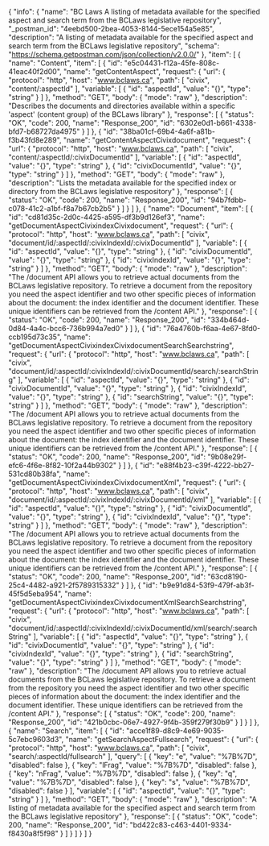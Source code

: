 {
  "info": {
    "name": "BC Laws A listing of metadata available for the specified aspect and search term from the BCLaws legislative repository",
    "_postman_id": "4eebd500-2bea-4053-8144-5ece154a5e85",
    "description": "A listing of metadata available for the specified aspect and search term from the BCLaws legislative repository",
    "schema": "https://schema.getpostman.com/json/collection/v2.0.0/"
  },
  "item": [
    {
      "name": "Content",
      "item": [
        {
          "id": "e5c04431-f12a-45fe-808c-41eac40f2d00",
          "name": "getContentAspect",
          "request": {
            "url": {
              "protocol": "http",
              "host": "www.bclaws.ca",
              "path": [
                "civix",
                "content/:aspectId"
              ],
              "variable": [
                {
                  "id": "aspectId",
                  "value": "{}",
                  "type": "string"
                }
              ]
            },
            "method": "GET",
            "body": {
              "mode": "raw"
            },
            "description": "Describes the documents and directories available within a specific 'aspect' (content group) of the BCLaws library"
          },
          "response": [
            {
              "status": "OK",
              "code": 200,
              "name": "Response_200",
              "id": "6302e0d1-b661-4338-bfd7-b68727da4975"
            }
          ]
        },
        {
          "id": "38ba01cf-69b4-4a6f-a81b-f3b43fd8e289",
          "name": "getContentAspectCivixdocument",
          "request": {
            "url": {
              "protocol": "http",
              "host": "www.bclaws.ca",
              "path": [
                "civix",
                "content/:aspectId/:civixDocumentId"
              ],
              "variable": [
                {
                  "id": "aspectId",
                  "value": "{}",
                  "type": "string"
                },
                {
                  "id": "civixDocumentId",
                  "value": "{}",
                  "type": "string"
                }
              ]
            },
            "method": "GET",
            "body": {
              "mode": "raw"
            },
            "description": "Lists the metadata available for the specified index or directory from the BCLaws legislative respository"
          },
          "response": [
            {
              "status": "OK",
              "code": 200,
              "name": "Response_200",
              "id": "94b7fdbb-c078-41c2-a1bf-f8a7b67cb2b5"
            }
          ]
        }
      ]
    },
    {
      "name": "Document",
      "item": [
        {
          "id": "cd81d35c-2d0c-4425-a595-df3b9d126ef3",
          "name": "getDocumentAspectCivixindexCivixdocument",
          "request": {
            "url": {
              "protocol": "http",
              "host": "www.bclaws.ca",
              "path": [
                "civix",
                "document/id/:aspectId/:civixIndexId/:civixDocumentId"
              ],
              "variable": [
                {
                  "id": "aspectId",
                  "value": "{}",
                  "type": "string"
                },
                {
                  "id": "civixDocumentId",
                  "value": "{}",
                  "type": "string"
                },
                {
                  "id": "civixIndexId",
                  "value": "{}",
                  "type": "string"
                }
              ]
            },
            "method": "GET",
            "body": {
              "mode": "raw"
            },
            "description": "The /document API allows you to retrieve actual documents from the BCLaws legislative repository. To retrieve a document from the repository you need the aspect identifier and two other specific pieces of information about the document: the index identifier and the document identifier. These unique identifiers can be retrieved from the /content API."
          },
          "response": [
            {
              "status": "OK",
              "code": 200,
              "name": "Response_200",
              "id": "334b464d-0d84-4a4c-bcc6-736b994a7ed0"
            }
          ]
        },
        {
          "id": "76a4760b-f6aa-4e67-8fd0-ccb195d73c35",
          "name": "getDocumentAspectCivixindexCivixdocumentSearchSearchstring",
          "request": {
            "url": {
              "protocol": "http",
              "host": "www.bclaws.ca",
              "path": [
                "civix",
                "document/id/:aspectId/:civixIndexId/:civixDocumentId/search/:searchString"
              ],
              "variable": [
                {
                  "id": "aspectId",
                  "value": "{}",
                  "type": "string"
                },
                {
                  "id": "civixDocumentId",
                  "value": "{}",
                  "type": "string"
                },
                {
                  "id": "civixIndexId",
                  "value": "{}",
                  "type": "string"
                },
                {
                  "id": "searchString",
                  "value": "{}",
                  "type": "string"
                }
              ]
            },
            "method": "GET",
            "body": {
              "mode": "raw"
            },
            "description": "The /document API allows you to retrieve actual documents from the BCLaws legislative repository. To retrieve a document from the repository you need the aspect identifier and two other specific pieces of information about the document: the index identifier and the document identifier. These unique identifiers can be retrieved from the /content API."
          },
          "response": [
            {
              "status": "OK",
              "code": 200,
              "name": "Response_200",
              "id": "9b08e29f-efc6-4f6e-8f82-10f2a44b9302"
            }
          ]
        },
        {
          "id": "e88f4b23-c39f-4222-bb27-531cd80b38fa",
          "name": "getDocumentAspectCivixindexCivixdocumentXml",
          "request": {
            "url": {
              "protocol": "http",
              "host": "www.bclaws.ca",
              "path": [
                "civix",
                "document/id/:aspectId/:civixIndexId/:civixDocumentId/xml"
              ],
              "variable": [
                {
                  "id": "aspectId",
                  "value": "{}",
                  "type": "string"
                },
                {
                  "id": "civixDocumentId",
                  "value": "{}",
                  "type": "string"
                },
                {
                  "id": "civixIndexId",
                  "value": "{}",
                  "type": "string"
                }
              ]
            },
            "method": "GET",
            "body": {
              "mode": "raw"
            },
            "description": "The /document API allows you to retrieve actual documents from the BCLaws legislative repository. To retrieve a document from the repository you need the aspect identifier and two other specific pieces of information about the document: the index identifier and the document identifier. These unique identifiers can be retrieved from the /content API."
          },
          "response": [
            {
              "status": "OK",
              "code": 200,
              "name": "Response_200",
              "id": "63cd8190-25c4-4482-a921-2f5789315332"
            }
          ]
        },
        {
          "id": "b9e91d84-53f9-479f-ab3f-45f5d5eba954",
          "name": "getDocumentAspectCivixindexCivixdocumentXmlSearchSearchstring",
          "request": {
            "url": {
              "protocol": "http",
              "host": "www.bclaws.ca",
              "path": [
                "civix",
                "document/id/:aspectId/:civixIndexId/:civixDocumentId/xml/search/:searchString"
              ],
              "variable": [
                {
                  "id": "aspectId",
                  "value": "{}",
                  "type": "string"
                },
                {
                  "id": "civixDocumentId",
                  "value": "{}",
                  "type": "string"
                },
                {
                  "id": "civixIndexId",
                  "value": "{}",
                  "type": "string"
                },
                {
                  "id": "searchString",
                  "value": "{}",
                  "type": "string"
                }
              ]
            },
            "method": "GET",
            "body": {
              "mode": "raw"
            },
            "description": "The /document API allows you to retrieve actual documents from the BCLaws legislative repository. To retrieve a document from the repository you need the aspect identifier and two other specific pieces of information about the document: the index identifier and the document identifier. These unique identifiers can be retrieved from the /content API."
          },
          "response": [
            {
              "status": "OK",
              "code": 200,
              "name": "Response_200",
              "id": "421b0cbc-06e7-4927-9f4b-359f279f30b9"
            }
          ]
        }
      ]
    },
    {
      "name": "Search",
      "item": [
        {
          "id": "acce1f89-d8c9-4e69-9035-5c7ebc9603d3",
          "name": "getSearchAspectFullsearch",
          "request": {
            "url": {
              "protocol": "http",
              "host": "www.bclaws.ca",
              "path": [
                "civix",
                "search/:aspectId/fullsearch"
              ],
              "query": [
                {
                  "key": "e",
                  "value": "%7B%7D",
                  "disabled": false
                },
                {
                  "key": "lFrag",
                  "value": "%7B%7D",
                  "disabled": false
                },
                {
                  "key": "nFrag",
                  "value": "%7B%7D",
                  "disabled": false
                },
                {
                  "key": "q",
                  "value": "%7B%7D",
                  "disabled": false
                },
                {
                  "key": "s",
                  "value": "%7B%7D",
                  "disabled": false
                }
              ],
              "variable": [
                {
                  "id": "aspectId",
                  "value": "{}",
                  "type": "string"
                }
              ]
            },
            "method": "GET",
            "body": {
              "mode": "raw"
            },
            "description": "A listing of metadata available for the specified aspect and search term from the BCLaws legislative repository"
          },
          "response": [
            {
              "status": "OK",
              "code": 200,
              "name": "Response_200",
              "id": "bd422c83-c463-4401-9334-f8430a8f5f98"
            }
          ]
        }
      ]
    }
  ]
}